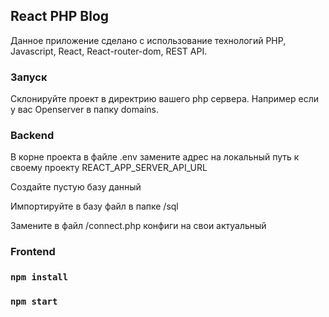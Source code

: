 ## React PHP Blog

Данное приложение сделано с использование технологий PHP, Javascript, React, React-router-dom, REST API.

### Запуск

Склонируйте проект в директрию вашего php сервера. Например если у вас Openserver в папку domains.

### Backend

В корне проекта в файле .env замените адрес на локальный путь к своему проекту REACT_APP_SERVER_API_URL

Создайте пустую базу данный

Импортируйте в базу файл в папке /sql

Замените в файл /connect.php конфиги на свои актуальный

### Frontend

### `npm install`
### `npm start`
